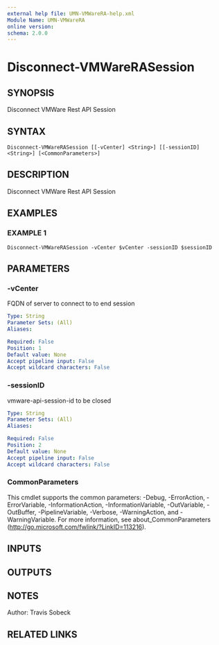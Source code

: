 ```yaml
---
external help file: UMN-VMWareRA-help.xml
Module Name: UMN-VMWareRA
online version:
schema: 2.0.0
---
```


# Disconnect-VMWareRASession

## SYNOPSIS
Disconnect VMWare Rest API Session

## SYNTAX

```
Disconnect-VMWareRASession [[-vCenter] <String>] [[-sessionID] <String>] [<CommonParameters>]
```

## DESCRIPTION
Disconnect VMWare Rest API Session

## EXAMPLES

### EXAMPLE 1
```
Disconnect-VMWareRASession -vCenter $vCenter -sessionID $sessionID
```

## PARAMETERS

### -vCenter
FQDN of server to connect to to end session

```yaml
Type: String
Parameter Sets: (All)
Aliases:

Required: False
Position: 1
Default value: None
Accept pipeline input: False
Accept wildcard characters: False
```

### -sessionID
vmware-api-session-id to be closed

```yaml
Type: String
Parameter Sets: (All)
Aliases:

Required: False
Position: 2
Default value: None
Accept pipeline input: False
Accept wildcard characters: False
```

### CommonParameters
This cmdlet supports the common parameters: -Debug, -ErrorAction, -ErrorVariable, -InformationAction, -InformationVariable, -OutVariable, -OutBuffer, -PipelineVariable, -Verbose, -WarningAction, and -WarningVariable. For more information, see about_CommonParameters (http://go.microsoft.com/fwlink/?LinkID=113216).

## INPUTS

## OUTPUTS

## NOTES
Author: Travis Sobeck

## RELATED LINKS
